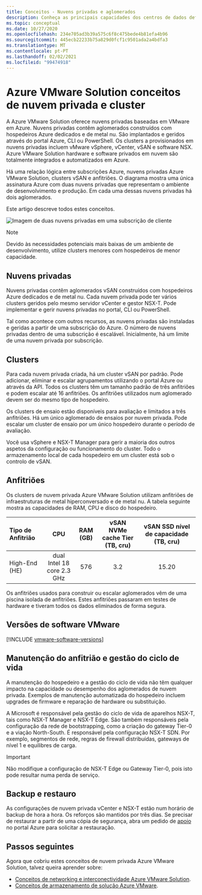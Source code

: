 ```yaml
---
title: Conceitos - Nuvens privadas e aglomerados
description: Conheça as principais capacidades dos centros de dados definidos por software Azure VMware Solution e clusters vSphere.
ms.topic: conceptual
ms.date: 10/27/2020
ms.openlocfilehash: 234e705ad3b39a575c6f8c475bede4b81efa4b96
ms.sourcegitcommit: 445ecb22233b75a829d0fcf1c9501ada2a4bdfa3
ms.translationtype: MT
ms.contentlocale: pt-PT
ms.lasthandoff: 02/02/2021
ms.locfileid: "99474918"
---
```

#  <a name="azure-vmware-solution-private-cloud-and-cluster-concepts"></a>Azure VMware Solution conceitos de nuvem privada e cluster

A Azure VMware Solution oferece nuvens privadas baseadas em VMware em Azure. Nuvens privadas contêm aglomerados construídos com hospedeiros Azure dedicados e de metal nu. São implantados e geridos através do portal Azure, CLI ou PowerShell.  Os clusters a provisionados em nuvens privadas incluem vMware vSphere, vCenter, vSAN e software NSX. Azure VMware Solution hardware e software privados em nuvem são totalmente integrados e automatizados em Azure.

Há uma relação lógica entre subscrições Azure, nuvens privadas Azure VMware Solution, clusters vSAN e anfitriões. O diagrama mostra uma única assinatura Azure com duas nuvens privadas que representam o ambiente de desenvolvimento e produção.  Em cada uma dessas nuvens privadas há dois aglomerados. 

Este artigo descreve todos estes conceitos.

![Imagem de duas nuvens privadas em uma subscrição de cliente](./media/hosts-clusters-private-clouds-final.png)

>[!NOTE]
>Devido às necessidades potenciais mais baixas de um ambiente de desenvolvimento, utilize clusters menores com hospedeiros de menor capacidade. 

## <a name="private-clouds"></a>Nuvens privadas

Nuvens privadas contêm aglomerados vSAN construídos com hospedeiros Azure dedicados e de metal nu. Cada nuvem privada pode ter vários clusters geridos pelo mesmo servidor vCenter e gestor NSX-T. Pode implementar e gerir nuvens privadas no portal, CLI ou PowerShell. 

Tal como acontece com outros recursos, as nuvens privadas são instaladas e geridas a partir de uma subscrição do Azure. O número de nuvens privadas dentro de uma subscrição é escalável. Inicialmente, há um limite de uma nuvem privada por subscrição.

## <a name="clusters"></a>Clusters
Para cada nuvem privada criada, há um cluster vSAN por padrão. Pode adicionar, eliminar e escalar agrupamentos utilizando o portal Azure ou através da API.  Todos os clusters têm um tamanho padrão de três anfitriões e podem escalar até 16 anfitriões.  Os anfitriões utilizados num aglomerado devem ser do mesmo tipo de hospedeiro.

Os clusters de ensaio estão disponíveis para avaliação e limitados a três anfitriões. Há um único aglomerado de ensaios por nuvem privada. Pode escalar um cluster de ensaio por um único hospedeiro durante o período de avaliação.

Você usa vSphere e NSX-T Manager para gerir a maioria dos outros aspetos da configuração ou funcionamento do cluster. Todo o armazenamento local de cada hospedeiro em um cluster está sob o controlo de vSAN.

## <a name="hosts"></a>Anfitriões

Os clusters de nuvem privada Azure VMware Solution utilizam anfitriões de infraestruturas de metal hiperconversado e de metal nu. A tabela seguinte mostra as capacidades de RAM, CPU e disco do hospedeiro. 

| Tipo de Anfitrião              |             CPU             |   RAM (GB)   |  vSAN NVMe cache Tier (TB, cru)  |  vSAN SSD nível de capacidade (TB, cru)  |
| :---                   |            :---:            |    :---:     |               :---:              |                :---:               |
| High-End (HE)          |  dual Intel 18 core 2.3 GHz  |     576      |                3.2               |                15.20               |

Os anfitriões usados para construir ou escalar aglomerados vêm de uma piscina isolada de anfitriões. Estes anfitriões passaram em testes de hardware e tiveram todos os dados eliminados de forma segura. 

## <a name="vmware-software-versions"></a>Versões de software VMware

[!INCLUDE [vmware-software-versions](includes/vmware-software-versions.md)]


## <a name="host-maintenance-and-lifecycle-management"></a>Manutenção do anfitrião e gestão do ciclo de vida

A manutenção do hospedeiro e a gestão do ciclo de vida não têm qualquer impacto na capacidade ou desempenho dos aglomerados de nuvem privada.  Exemplos de manutenção automatizada do hospedeiro incluem upgrades de firmware e reparação de hardware ou substituição.

A Microsoft é responsável pela gestão do ciclo de vida de aparelhos NSX-T, tais como NSX-T Manager e NSX-T Edge. São também responsáveis pela configuração da rede de bootstrapping, como a criação do gateway Tier-0 e a viação North-South. É responsável pela configuração NSX-T SDN. Por exemplo, segmentos de rede, regras de firewall distribuídas, gateways de nível 1 e equilibres de carga.

> [!IMPORTANT]
> Não modifique a configuração de NSX-T Edge ou Gateway Tier-0, pois isto pode resultar numa perda de serviço.

## <a name="backup-and-restoration"></a>Backup e restauro

As configurações de nuvem privada vCenter e NSX-T estão num horário de backup de hora a hora.  Os reforços são mantidos por três dias. Se precisar de restaurar a partir de uma cópia de segurança, abra um pedido de [apoio](https://rc.portal.azure.com/#create/Microsoft.Support) no portal Azure para solicitar a restauração.

## <a name="next-steps"></a>Passos seguintes

Agora que cobriu estes conceitos de nuvem privada Azure VMware Solution, talvez queira aprender sobre: 

- [Conceitos de networking e interconectividade Azure VMware Solution](concepts-networking.md).
- [Conceitos de armazenamento de solução Azure VMware](concepts-storage.md).

<!-- LINKS - internal -->

<!-- LINKS - external-->
[VCSA versions]: https://kb.vmware.com/s/article/2143838
[ESXi versions]: https://kb.vmware.com/s/article/2143832
[vSAN versions]: https://kb.vmware.com/s/article/2150753

